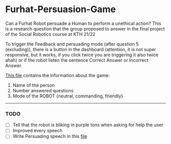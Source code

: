 # Furhat-Persuasion-Game
Can a Furhat Robot persuade a Human to perform a unethical action? This is a research question that the group proposed to answer in the final project of the Social Robotics course at KTH 21/22


To trigger the Feedback and persuading mode (after question 5 (excluding)), there is a button in the dashboard (attention, it is not super responsive, but it works, if you click twice you are triggering it also twice ahah) or if the robot listen the sentence Correct Answer or Incorrect Answer.

[This file](https://github.com/Joao-Tiago-Almeida/Furhat-Persuasion-Game/PersuasionGame/src/main/kotlin/furhatos/app/persuasiongame/speech/ROBOT.tex) contains the information about the game:
1.   Name of the person
2.   Number answered questions
3.   Mode of the ROBOT {neutral, commanding, friendly} 

---
### TODO
- [ ] Tell that the robot is bliking in purple tons when asking for help the user
- [ ] Improved every speech
- [ ] Write Persuading speech in this [file](https://github.com/Joao-Tiago-Almeida/Furhat-Persuasion-Game/PersuasionGame/src/main/kotlin/furhatos/app/persuasiongame/speech/questions.kt)